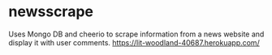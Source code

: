 # newsscrape
Uses Mongo DB and cheerio to scrape information from a news website and display it with user comments.
https://lit-woodland-40687.herokuapp.com/

